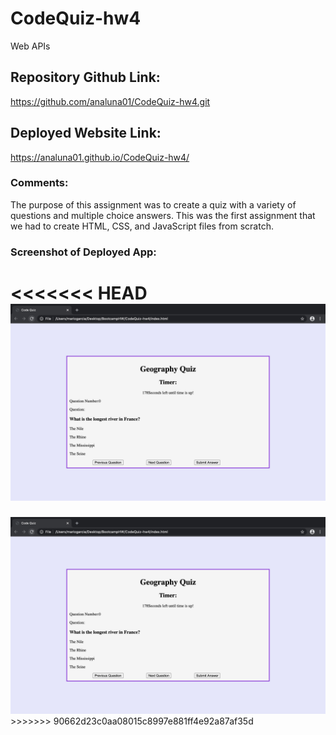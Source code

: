 # CodeQuiz-hw4
Web APIs

## Repository Github Link:
https://github.com/analuna01/CodeQuiz-hw4.git

## Deployed Website Link:
https://analuna01.github.io/CodeQuiz-hw4/

### Comments:
The purpose of this assignment was to create a quiz with a variety of questions and multiple choice answers. This was the first assignment that we had to create HTML, CSS, and JavaScript files from scratch. 

### Screenshot of Deployed App:

<<<<<<< HEAD
<img src="CodeQuiz_DeployedApp.jpg">
=======
<img src="CodeQuiz_DeployedApp.jpg" width:500>
>>>>>>> 90662d23c0aa08015c8997e881ff4e92a87af35d
